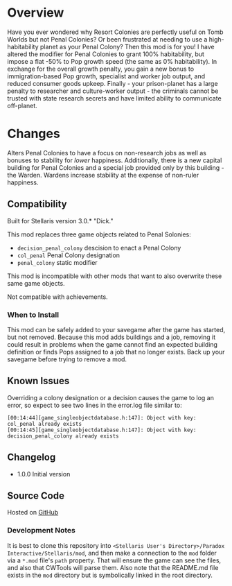 # Overview

Have you ever wondered why Resort Colonies are perfectly useful on Tomb Worlds but not Penal Colonies?  Or been frustrated at needing to use a high-habitability planet as your Penal Colony?  Then this mod is for you!  I have altered the modifier for Penal Colonies to grant 100% habitability, but impose a flat -50% to Pop growth speed (the same as 0% habitability).  In exchange for the overall growth penalty, you gain a new bonus to immigration-based Pop growth, specialist and worker job output, and reduced consumer goods upkeep.  Finally - your prison-planet has a large penalty to researcher and culture-worker output - the criminals cannot be trusted with state research secrets and have limited ability to communicate off-planet.

# Changes

Alters Penal Colonies to have a focus on non-research jobs as well as bonuses to stability for _lower_ happiness.  Additionally, there is a new capital building for Penal Colonies and a special job provided only by this building - the Warden.  Wardens increase stability at the expense of non-ruler happiness.

## Compatibility

Built for Stellaris version 3.0.\* "Dick."

This mod replaces three game objects related to Penal Solonies:

* `decision_penal_colony` descision to enact a Penal Colony
* `col_penal` Penal Colony designation
* `penal_colony` static modifier

This mod is incompatible with other mods that want to also overwrite these same game objects.

Not compatible with achievements.

### When to Install

This mod can be safely added to your savegame after the game has started, but not removed.  Because this mod adds buildings and a job, removing it could result in problems when the game cannot find an expected building definition or finds Pops assigned to a job that no longer exists.  Back up your savegame before trying to remove a mod.

## Known Issues

Overriding a colony designation or a decision causes the game to log an error, so expect to see two lines in the error.log file similar to:

```
[00:14:44][game_singleobjectdatabase.h:147]: Object with key: col_penal already exists
[00:14:45][game_singleobjectdatabase.h:147]: Object with key: decision_penal_colony already exists
```

## Changelog

* 1.0.0 Initial version

## Source Code

Hosted on [GitHub](https://github.com/corsairmarks/penal_colony_enhanced)

### Development Notes

It is best to clone this repository into `<Stellaris User's Directory>/Paradox Interactive/Stellaris/mod`, and then make a connection to the `mod` folder via a `*.mod` file's `path` property.  That will ensure the game can see the files, and also that CWTools will parse them.  Also note that the README.md file exists in the `mod` directory but is symbolically linked in the root directory.